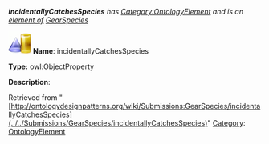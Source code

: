 ___incidentallyCatchesSpecies__ has [Category:OntologyElement](../../Category/OntologyElement "Category:OntologyElement") and is an [element of](../../Property/ElementOf "Property:ElementOf") [GearSpecies](../../Submissions/GearSpecies "Submissions:GearSpecies")_


  




[![ObjectProperty](../../images/thumb/c/c3/ObjectProperty.gif/45px-ObjectProperty.gif)](../../Image/ObjectProperty.gif "ObjectProperty")
__Name__: incidentallyCatchesSpecies 


__Type:__ owl:ObjectProperty 


__Description__: 





Retrieved from "[http://ontologydesignpatterns.org/wiki/Submissions:GearSpecies/incidentallyCatchesSpecies](../../Submissions/GearSpecies/incidentallyCatchesSpecies)"
 [Category](http://ontologydesignpatterns.org/wiki/Special:Categories "Special:Categories"): [OntologyElement](../../Category/OntologyElement "Category:OntologyElement")